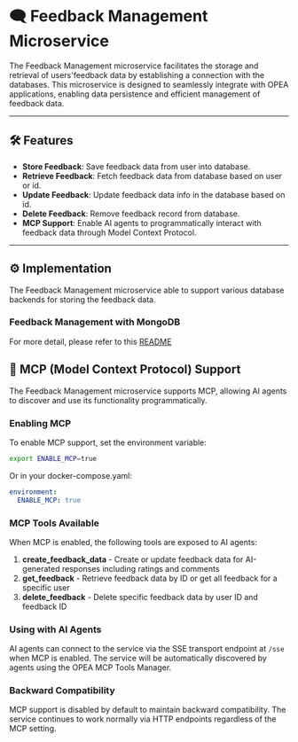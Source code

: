 # 🗨 Feedback Management Microservice

The Feedback Management microservice facilitates the storage and retrieval of users'feedback data by establishing a connection with the databases. This microservice is designed to seamlessly integrate with OPEA applications, enabling data persistence and efficient management of feedback data.

---

## 🛠️ Features

- **Store Feedback**: Save feedback data from user into database.
- **Retrieve Feedback**: Fetch feedback data from database based on user or id.
- **Update Feedback**: Update feedback data info in the database based on id.
- **Delete Feedback**: Remove feedback record from database.
- **MCP Support**: Enable AI agents to programmatically interact with feedback data through Model Context Protocol.

---

## ⚙️ Implementation

The Feedback Management microservice able to support various database backends for storing the feedback data.

### Feedback Management with MongoDB

For more detail, please refer to this [README](./src/README.md)

## 🤖 MCP (Model Context Protocol) Support

The Feedback Management microservice supports MCP, allowing AI agents to discover and use its functionality programmatically.

### Enabling MCP

To enable MCP support, set the environment variable:

```bash
export ENABLE_MCP=true
```

Or in your docker-compose.yaml:

```yaml
environment:
  ENABLE_MCP: true
```

### MCP Tools Available

When MCP is enabled, the following tools are exposed to AI agents:

1. **create_feedback_data** - Create or update feedback data for AI-generated responses including ratings and comments
2. **get_feedback** - Retrieve feedback data by ID or get all feedback for a specific user
3. **delete_feedback** - Delete specific feedback data by user ID and feedback ID

### Using with AI Agents

AI agents can connect to the service via the SSE transport endpoint at `/sse` when MCP is enabled. The service will be automatically discovered by agents using the OPEA MCP Tools Manager.

### Backward Compatibility

MCP support is disabled by default to maintain backward compatibility. The service continues to work normally via HTTP endpoints regardless of the MCP setting.
